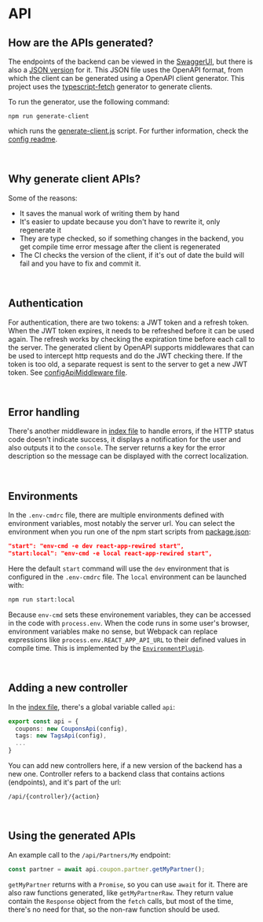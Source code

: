 # API

## How are the APIs generated?

The endpoints of the backend can be viewed in the
[SwaggerUI](https://pkm-coupon-dev.grapetest.xyz/swagger), but there is also a [JSON
version](https://pkm-coupon-dev.grapetest.xyz/swagger/v1/swagger.json) for it. This JSON file uses
the OpenAPI format, from which the client can be generated using a OpenAPI client generator. This
project uses the
[typescript-fetch](https://openapi-generator.tech/docs/generators/typescript-fetch/) generator to
generate clients.

To run the generator, use the following command:

```
npm run generate-client
```

which runs the [generate-client.js](../../config/generate-client.js) script.
For further information, check the [config readme](../../config/README.md).

</br>

## Why generate client APIs?

Some of the reasons:

- It saves the manual work of writing them by hand
- It's easier to update because you don't have to rewrite it, only regenerate it
- They are type checked, so if something changes in the backend, you get compile time error message
  after the client is regenerated
- The CI checks the version of the client, if it's out of date the build will fail and you have to
  fix and commit it.

</br>

## Authentication

For authentication, there are two tokens: a JWT token and a refresh token. When the JWT token expires,
it needs to be refreshed before it can be used again. The refresh works by checking the expiration
time before each call to the server. The generated client by OpenAPI supports middlewares that can
be used to intercept http requests and do the JWT checking there. If the token is too old, a
separate request is sent to the server to get a new JWT token. See [configApiMiddleware file](configApiMiddleware.ts).

</br>

## Error handling

There's another middleware in [index file](index.ts) to handle errors, if the HTTP status code doesn't indicate
success, it displays a notification for the user and also outputs it to the `console`. The server
returns a key for the error description so the message can be displayed with the correct localization.

</br>

## Environments

In the `.env-cmdrc` file, there are multiple environments defined with environment variables, most
notably the server url. You can select the environment when you run one of the npm start scripts
from [package.json](../../package.json):

```json
"start": "env-cmd -e dev react-app-rewired start",
"start:local": "env-cmd -e local react-app-rewired start",
```

Here the default `start` command will use the `dev` environment that is configured in the
`.env-cmdrc` file. The `local` environment can be launched with:

```bash
npm run start:local
```

Because `env-cmd` sets these environement variables, they can be accessed in the code with
`process.env`. When the code runs in some user's browser, environment variables make no sense, but
Webpack can replace expressions like `process.env.REACT_APP_API_URL` to their defined values in
compile time. This is implemented by the
[`EnvironmentPlugin`](https://webpack.js.org/plugins/environment-plugin/).

</br>

## Adding a new controller

In the [index file](index.ts), there's a global variable called `api`:

```ts
export const api = {
  coupons: new CouponsApi(config),
  tags: new TagsApi(config),
  ...
}
```

You can add new controllers here, if a new version of the backend has a new one. Controller refers
to a backend class that contains actions (endpoints), and it's part of the url:

```
/api/{controller}/{action}
```

</br>

## Using the generated APIs

An example call to the `/api/Partners/My` endpoint:

```ts
const partner = await api.coupon.partner.getMyPartner();
```

`getMyPartner` returns with a `Promise`, so you can use `await` for it. There are also raw functions
generated, like `getMyPartnerRaw`. They return value contain the `Response` object from the `fetch`
calls, but most of the time, there's no need for that, so the non-raw function should be used.
